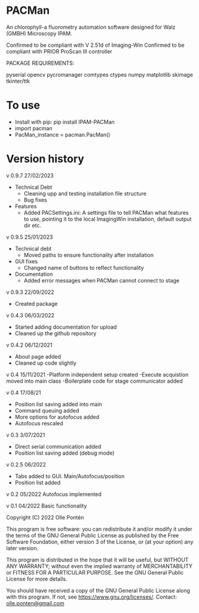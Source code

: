 # PACMan
An chlorophyll-a fluorometry automation software designed for Walz (GMBH) Microscopy IPAM.

Confirmed to be compliant with V 2.51d of Imaging-Win
Confirmed to be compliant with PRIOR ProScan III controller

PACKAGE REQUIREMENTS:

pyserial
opencv
pycromanager
comtypes
ctypes
numpy
matplotlib
skimage
tkinter/ttk


# To use
- Install with pip: pip install IPAM-PACMan
- import pacman
- PacMan_instance = pacman.PacMan()

# Version history

v 0.9.7 27/02/2023
- Technical Debt
	- Cleaning upp and testing installation file structure
	- Bug fixes
- Features
	- Added PACSettings.ini: A settings file to tell PACMan what features to use, pointing it to the local ImagingWin installation, default output dir etc.

v 0.9.5 25/01/2023
- Technical debt
	- Moved paths to ensure functionality after installation
- GUI fixes
	- Changed name of buttons to reflect functionality
- Documentation
	- Added error messages when PACMan cannot connect to stage

v 0.9.3 22/09/2022
- Created package 

v 0.4.3 06/03/2022
- Started adding documentation for upload
- Cleaned up the github repository

v 0.4.2 06/12/2021
- About page added
- Cleaned up code slightly

v 0.4 15/11/2021
-Platform independent setup created
-Execute acquistion moved into main class
-Boilerplate code for stage communicator added

v 0.4 17/08/21
- Position list saving added into main
- Command queuing added
- More options for autofocus added
- Autofocus rescaled

v 0.3 3/07/2021
- Direct serial communication added
- Position list saving added (debug mode)

v 0.2.5 06/2022
- Tabs added to GUI. Main/Autofocus/position
- Position list added

v 0.2 05/2022
Autofocus implemented

v 0.1 04/2022
Basic functionality

Copyright (C) 2022  Olle Pontén

This program is free software: you can redistribute it and/or modify
it under the terms of the GNU General Public License as published by
the Free Software Foundation, either version 3 of the License, or
(at your option) any later version.

This program is distributed in the hope that it will be useful,
but WITHOUT ANY WARRANTY; without even the implied warranty of
MERCHANTABILITY or FITNESS FOR A PARTICULAR PURPOSE.  See the
GNU General Public License for more details.

You should have received a copy of the GNU General Public License
along with this program.  If not, see <https://www.gnu.org/licenses/>.
Contact: olle.ponten@gmail.com
